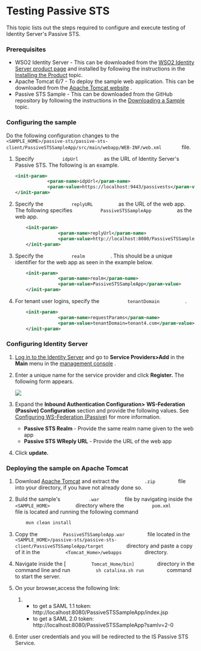 # Testing Passive STS

This topic lists out the steps required to configure and execute testing
of Identity Server's Passive STS.

### Prerequisites

-   WSO2 Identity Server - This can be downloaded from the [WSO2
    Identity Server product
    page](http://wso2.com/products/identity-server/) and installed by
    following the instructions in the [Installing the
    Product](_Installing_the_Product_) topic.
-   Apache Tomcat 6/7 - To deploy the sample web application. This can
    be downloaded from the [Apache Tomcat
    website](http://tomcat.apache.org/) .
-   Passive STS Sample - This can be downloaded from the GitHub
    repository by following the instructions in the [Downloading a
    Sample](_Downloading_a_Sample_) topic.

### Configuring the sample

Do the following configuration changes to the
`         <SAMPLE_HOME>/passive-sts/passive-sts-client/PassiveSTSSampleApp/src/main/webapp/WEB-INF/web.xml        `
file.

1.  Specify `           idpUrl          ` as the URL of Identity
    Server's Passive STS. The following is an example.

    ``` xml
    <init-param>
                <param-name>idpUrl</param-name>
                <param-value>https://localhost:9443/passivests</param-value>
    </init-param> 
    ```

2.  Specify the `           replyURL          ` as the URL of the web
    app. The following specifies
    `           PassiveSTSSampleApp          ` as the web app.

    ``` xml
        <init-param>
                    <param-name>replyUrl</param-name>
                    <param-value>http://localhost:8080/PassiveSTSSampleApp/index.jsp</param-value>
        </init-param>
    ```

3.  Specify the `           realm          ` . This should be a unique
    identifier for the web app as seen in the example below.

    ``` xml
        <init-param>
                    <param-name>realm</param-name>
                    <param-value>PassiveSTSSampleApp</param-value>
        </init-param> 
    ```

4.  For tenant user logins, specify the
    `           tenantDomain          ` .

    ``` xml
        <init-param>
                    <param-name>requestParams</param-name>
                    <param-value>tenantDomain=tenant4.com</param-value>
        </init-param>
    ```

### Configuring Identity Server

1.  [Log in to the Identity Server](_Running_the_Product_) and go to
    **Service Providers\>Add** in the **Main** menu in the [management
    console](_Getting_Started_with_the_Management_Console_) .
2.  Enter a unique name for the service provider and click **Register.**
    The following form appears.  

    ![](attachments/103329901/103329902.png)

3.  Expand the **Inbound Authentication Configuration\>**
    **WS-Federation (Passive) Configuration** section and provide the
    following values. See [Configuring WS-Federation
    (Passive)](Configuring-Inbound-Authentication-for-a-Service-Provider_103329773.html#ConfiguringInboundAuthenticationforaServiceProvider-WS-Federation(Passive))
    for more information.  
      
    -   **Passive STS Realm** - Provide the same realm name given to the
        web app
    -   **Passive STS WReply URL** - Provide the URL of the web app
4.  Click **update.**

### Deploying the sample on Apache Tomcat

1.  Download [Apache Tomcat](http://tomcat.apache.org/) and extract the
    `          .zip         ` file into your directory, if you have not
    already done so.
2.  Build the sample's `           .war          ` file by navigating
    inside the `           <SAMPLE_HOME>          ` directory where the
    `           pom.xml          ` file is located and running the
    following command

    ``` java
        mvn clean install
    ```

3.  Copy the `          PassiveSTSSampleApp.war         ` file located
    in the
    `          <SAMPLE_HOME>/passive-sts/passive-sts-client/PassiveSTSSampleApp/target         `
    directory and paste a copy of it in the
    `          <Tomcat_Home>/webapps         ` directory.
4.  Navigate inside the \[ `          Tomcat_Home/bin]         `
    directory in the command line and run
    `          sh catalina.sh run         ` command to start the server.
5.  On your browser,access the following link:
    1.  -   to get a SAML 1.1 token:
            http://localhost:8080/PassiveSTSSampleApp/index.jsp
        -   to get a SAML 2.0 token:
            http://localhost:8080/PassiveSTSSampleApp?samlv=2-0

6.  Enter user credentials and you will be redirected to the IS Passive
    STS Service.
